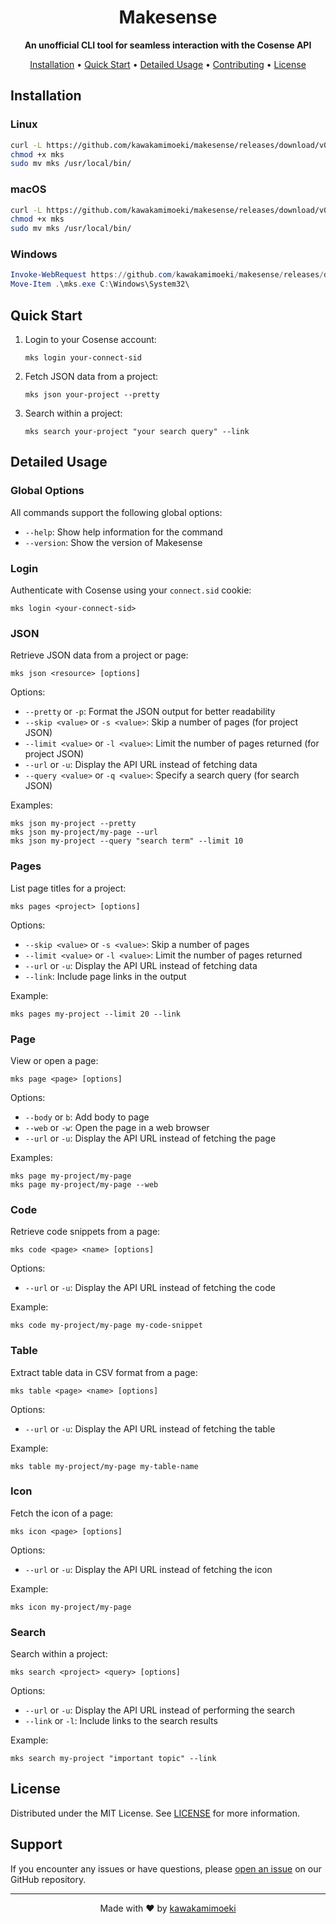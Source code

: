 <h1 align="center">Makesense</h1>

<p align="center">
  <strong>An unofficial CLI tool for seamless interaction with the Cosense API</strong>
</p>

<p align="center">
  <a href="#installation">Installation</a> •
  <a href="#quick-start">Quick Start</a> •
  <a href="#detailed-usage">Detailed Usage</a> •
  <a href="#contributing">Contributing</a> •
  <a href="#license">License</a>
</p>

## Installation

### Linux

```bash
curl -L https://github.com/kawakamimoeki/makesense/releases/download/v0.1.1/makesense-linux-amd64 -o mks
chmod +x mks
sudo mv mks /usr/local/bin/
```


### macOS

```bash
curl -L https://github.com/kawakamimoeki/makesense/releases/download/v0.1.1/makesense-macos-amd64 -o mks
chmod +x mks
sudo mv mks /usr/local/bin/
```

### Windows

```powershell
Invoke-WebRequest https://github.com/kawakamimoeki/makesense/releases/download/v0.1.1/makesense-windows-amd64.exe -OutFile mks.exe
Move-Item .\mks.exe C:\Windows\System32\
```

## Quick Start

1. Login to your Cosense account:
   ```
   mks login your-connect-sid
   ```

2. Fetch JSON data from a project:
   ```
   mks json your-project --pretty
   ```

3. Search within a project:
   ```
   mks search your-project "your search query" --link
   ```

## Detailed Usage

### Global Options

All commands support the following global options:
- `--help`: Show help information for the command
- `--version`: Show the version of Makesense

### Login

Authenticate with Cosense using your `connect.sid` cookie:

```
mks login <your-connect-sid>
```

### JSON

Retrieve JSON data from a project or page:

```
mks json <resource> [options]
```

Options:
- `--pretty` or `-p`: Format the JSON output for better readability
- `--skip <value>` or `-s <value>`: Skip a number of pages (for project JSON)
- `--limit <value>` or `-l <value>`: Limit the number of pages returned (for project JSON)
- `--url` or `-u`: Display the API URL instead of fetching data
- `--query <value>` or `-q <value>`: Specify a search query (for search JSON)

Examples:
```
mks json my-project --pretty
mks json my-project/my-page --url
mks json my-project --query "search term" --limit 10
```

### Pages

List page titles for a project:

```
mks pages <project> [options]
```

Options:
- `--skip <value>` or `-s <value>`: Skip a number of pages
- `--limit <value>` or `-l <value>`: Limit the number of pages returned
- `--url` or `-u`: Display the API URL instead of fetching data
- `--link`: Include page links in the output

Example:
```
mks pages my-project --limit 20 --link
```

### Page

View or open a page:

```
mks page <page> [options]
```

Options:
- `--body` or `b`: Add body to page
- `--web` or `-w`: Open the page in a web browser
- `--url` or `-u`: Display the API URL instead of fetching the page

Examples:
```
mks page my-project/my-page
mks page my-project/my-page --web
```

### Code

Retrieve code snippets from a page:

```
mks code <page> <name> [options]
```

Options:
- `--url` or `-u`: Display the API URL instead of fetching the code

Example:
```
mks code my-project/my-page my-code-snippet
```

### Table

Extract table data in CSV format from a page:

```
mks table <page> <name> [options]
```

Options:
- `--url` or `-u`: Display the API URL instead of fetching the table

Example:
```
mks table my-project/my-page my-table-name
```

### Icon

Fetch the icon of a page:

```
mks icon <page> [options]
```

Options:
- `--url` or `-u`: Display the API URL instead of fetching the icon

Example:
```
mks icon my-project/my-page
```

### Search

Search within a project:

```
mks search <project> <query> [options]
```

Options:
- `--url` or `-u`: Display the API URL instead of performing the search
- `--link` or `-l`: Include links to the search results

Example:
```
mks search my-project "important topic" --link
```

## License

Distributed under the MIT License. See [LICENSE](LICENSE.txt) for more information.

## Support

If you encounter any issues or have questions, please [open an issue](https://github.com/kawakamimoeki/makesense/issues/new) on our GitHub repository.

---

<p align="center">
  Made with ❤️ by <a href="https://github.com/kawakamimoeki">kawakamimoeki</a>
</p>
